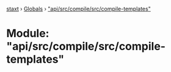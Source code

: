 [staxt](../README.md) › [Globals](../globals.md) › ["api/src/compile/src/compile-templates"](_api_src_compile_src_compile_templates_.md)

# Module: "api/src/compile/src/compile-templates"


